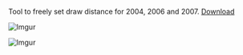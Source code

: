 Tool to freely set draw distance for 2004, 2006 and 2007.
[Download](https://github.com/Grille/Trainz2004Edit/releases/download/v0.1/TRS0406Tuner.exe)

![Imgur](https://imgur.com/SZEyN7B.png)

![Imgur](https://imgur.com/ThUGRRi.jpg)
